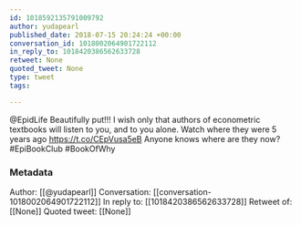 ```yaml
---
id: 1018592135791009792
author: yudapearl
published_date: 2018-07-15 20:24:24 +00:00
conversation_id: 1018002064901722112
in_reply_to: 1018420386562633728
retweet: None
quoted_tweet: None
type: tweet
tags:

---
```


@EpidLife Beautifully put!!! I wish only that authors of econometric textbooks will listen to you, and to you alone. Watch where they were 5 years ago https://t.co/CEpVusa5eB Anyone knows where are they now? 
#EpiBookClub #BookOfWhy

### Metadata

Author: [[@yudapearl]]
Conversation: [[conversation-1018002064901722112]]
In reply to: [[1018420386562633728]]
Retweet of: [[None]]
Quoted tweet: [[None]]
